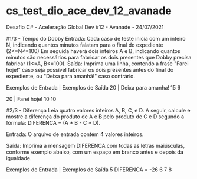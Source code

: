 # cs_test_dio_ace_dev_12_avanade
Desafio C# - Aceleração Global Dev #12 - Avanade - 24/07/2021

#1/3 - Tempo do Dobby
  Entrada:
    Cada caso de teste inicia com um inteiro N, indicando quantos minutos falatam para o final do expediente (2<=N<=100)
    Em seguida haverá dois inteiros A e B, indicando quantos minutos são necessários para fabricar os dois presentes que Dobby precisa fabricar (1<=A, B<=100).
  Saída:
    Imprima uma linha, contendo a frase "Farei hoje!" caso seja possível fabricar os dois presentes antes do final do expediente, ou "Deixa para amanhā!" caso contrário.
    
  Exemplos de Entrada | Exemplos de Saída
  20                  | Deixa para amanha!
  15 6
  
  20                  | Farei hoje!
  10 10
    
    
#2/3 - Diferença
  Leia quatro valores inteiros A, B, C, e D. A seguir, calcule e mostre a diferença do produto de A e B pelo produto de C e D segundo a fórmula:
  DIFERENCA = (A * B - C * D).

  Entrada:
    O arquivo de entrada contém 4 valores inteiros.
    
  Saída:
    Imprima a mensagem DIFERENCA com todas as letras maiúsculas, conforme exemplo abaixo, com um espaço em branco antes e depois da igualdade.

  Exemplos de Entrada | Exemplos de Saída
  5                     DIFERENCA = -26
  6
  7
  8
  
  


